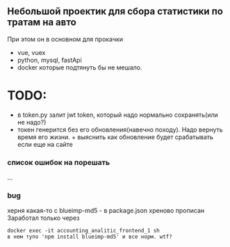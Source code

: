 ## Небольшой проектик для сбора статистики по тратам на авто

При этом он в основном для прокачки
 - vue, vuex
 - python, mysql, fastApi
 - docker 
 которые подтянуть бы не мешало.

 # TODO:
 - в token.py залит jwt token, который надо нормально сохранять(или не надо?)
 - токен генерится без его обновления(навечно походу). Надо вернуть время его жизни. + выяснить как обновление будет срабатывать если еще на сайте
 
### список ошибок на порешать
...

 
### bug
херня какая-то с blueimp-md5 - в package.json хреново прописан
Заработал только через

    docker exec -it accounting_analitic_frontend_1 sh
    в нем тупо 'npm install blueimp-md5' и все норм. wtf?

 
